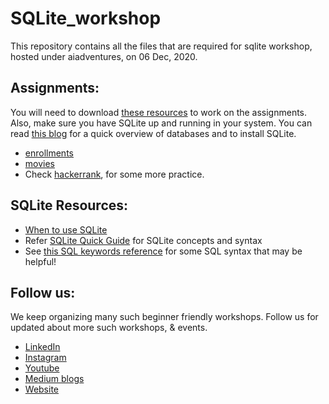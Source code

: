 # SQLite_workshop
This repository contains all the files that are required for sqlite workshop, hosted under aiadventures, on 06 Dec, 2020.

## Assignments:
You will need to download [these resources](https://drive.google.com/drive/folders/1RCWx4q-53DVDlC9yYGWHM6fCZmWpi4kJ?usp=sharing) to work on the assignments. Also, make sure you have SQLite up and running in your system. You can read [this blog](https://sanjaysodha2607.medium.com/databases-and-quick-overview-of-sqlite-5b7d4f8f6174) for a quick overview of databases and to install SQLite. 
  - [enrollments](enrollments.md)
  - [movies](movies.md)
  - Check [hackerrank](https://www.hackerrank.com/domains/sql), for some more practice.

## SQLite Resources:
- [When to use SQLite](https://www.sqlite.org/whentouse.html)
- Refer [SQLite Quick Guide](https://www.tutorialspoint.com/sqlite/sqlite_quick_guide.htm) for SQLite concepts and syntax
- See [this SQL keywords reference](https://www.w3schools.com/sql/sql_ref_keywords.asp) for some SQL syntax that may be helpful!

## Follow us:
We keep organizing many such beginner friendly workshops. Follow us for updated about more such workshops, & events.
- [LinkedIn](https://www.linkedin.com/company/aiadventures)
- [Instagram](https://www.instagram.com/aiadventures.pune/)
- [Youtube](https://www.youtube.com/channel/UCPZqWUIXZAs926TBRclhUGw)
- [Medium blogs](https://medium.com/aiadventures)
- [Website](https://www.aiadventures.in/)
